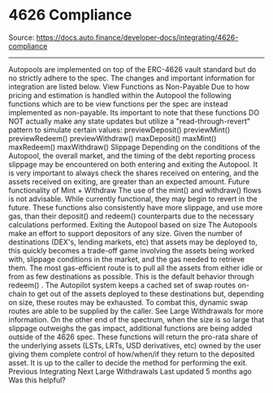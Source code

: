 # 4626 Compliance

Source: https://docs.auto.finance/developer-docs/integrating/4626-compliance

---

Autopools are implemented on top of the ERC-4626 vault standard but do no strictly adhere to the spec. The changes and important information for integration are listed below.
View Functions as Non-Payable
Due to how pricing and estimation is handled within the Autopool the following functions which are to be
view
functions per the spec are instead implemented as non-payable. Its important to note that these functions DO NOT actually make any state updates but utilize a "read-through-revert" pattern to simulate certain values:
previewDeposit()
previewMint()
previewRedeem()
previewWithdraw()
maxDeposit()
maxMint()
maxRedeem()
maxWithdraw()
Slippage
Depending on the conditions of the Autopool, the overall market, and the timing of the debt reporting process slippage may be encountered on both entering and exiting the Autopool. It is very important to always check the shares received on entering, and the assets received on exiting, are greater than an expected amount.
Future functionality of Mint + Withdraw
The use of the
mint()
and
withdraw()
flows is not advisable. While currently functional, they may begin to revert in the future. These functions also consistently have more slippage, and use more gas, than their
deposit()
and
redeem()
counterparts due to the necessary calculations performed.
Exiting the Autopool based on size
The Autopools make an effort to support depositors of any size. Given the number of destinations (DEX's, lending markets, etc) that assets may be deployed to, this quickly becomes a trade-off game involving the assets being worked with, slippage conditions in the market, and the gas needed to retrieve them.
The most gas-efficient route is to pull all the assets from either idle or from as few destinations as possible. This is the default behavior through
redeem()
. The Autopilot system keeps a cached set of swap routes on-chain to get out of the assets deployed to these destinations but, depending on size, these routes may be exhausted. To combat this, dynamic swap routes are able to be supplied by the caller. See
Large Withdrawals
for more information.
On the other end of the spectrum, when the size is so large that slippage outweighs the gas impact, additional functions are being added outside of the 4626 spec. These functions will return the pro-rata share of the underlying assets (LSTs, LRTs, USD derivatives, etc) owned by the user giving them complete control of how/when/if they return to the deposited asset.
It is up to the caller to decide the method for performing the exit.
Previous
Integrating
Next
Large Withdrawals
Last updated
5 months ago
Was this helpful?